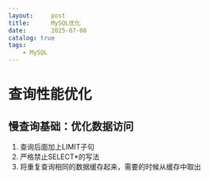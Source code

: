 ```yaml
---
layout:     post
title:      MySQL优化
date:       2025-07-08
catalog: true
tags:
    - MySQL
---
```


# 查询性能优化
## 慢查询基础：优化数据访问
1. 查询后面加上LIMIT子句
2. 严格禁止SELECT*的写法
3. 将重复查询相同的数据缓存起来，需要的时候从缓存中取出
